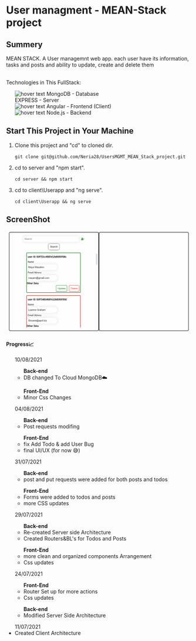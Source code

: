 # User managment  - MEAN-Stack project
<h2>Summery</h2>
<span>MEAN STACK.
A User managemnt web app. each user have its information, tasks and posts and ability to update, create and delete them</span><br/><br/>

Technologies in This FullStack:
<ul>
   <img src="https://seeklogo.com/images/M/mongodb-logo-4A71340576-seeklogo.com.png" width="55px" title="hover text">
  MongoDB - Database<br/>
  EXPRESS - Server<br/>
  <img src="https://seeklogo.com/images/A/angular-logo-B76B1CDE98-seeklogo.com.png" width="15px" title="hover text">
  Angular - Frontend (Client)<br/>
  <img src="https://seeklogo.com/images/N/nodejs-logo-FBE122E377-seeklogo.com.png" width="15px" title="hover text">
  Node.js - Backend<br/>
  </ul>
  
  <h2>Start This Project in Your Machine</h2>
  <ol>
   <li>Clone this project and "cd" to cloned dir.
      <pre><code>git clone git@github.com/Neria28/UsersMGMT_MEAN_Stack_project.git</code></pre>
   </li>
   <li>cd to server and "npm start".
      <pre><code>cd server && npm start</code></pre>
   </li>
    <li>cd to client\Userapp and "ng serve".
      <pre><code>cd client\Userapp && ng serve</code></pre>
   </li>
   </ol>
  <h2>ScreenShot</h2>
  <img src="https://github.com/Neria28/UsersMGMT_MEAN_Stack_project/blob/main/ScreenGif.gif?raw=true" width="1100">


<h4>Progress📈</h4>
<ul>10/08/2021
  <ul><strong>Back-end </strong>
    <li>DB changed To Cloud MongoDB☁️</li>
  </ul>
  <ul><strong>Front-End</strong>
    <li>Minor Css Changes</li>
  </ul>
</ul>

<ul>04/08/2021
  <ul><strong>Back-end </strong>
    <li>Post requests modifing</li>
  </ul>
  <ul><strong>Front-End</strong>
    <li>fix Add Todo & add User Bug</li>
    <li>final UI/UX (for now 😅)</li>
  </ul>
</ul>

<ul>31/07/2021
  <ul><strong>Back-end </strong>
    <li>post and put requests were added for both posts and todos</li>
  </ul>
  <ul><strong>Front-End</strong>
    <li>Forms were added to todos and posts</li>
    <li>more CSS updates</li>
  </ul>
</ul>
<ul>29/07/2021
  <ul><strong>Back-end</strong>
    <li>Re-created Server side Architecture</li>
    <li>Created Routers&BL's for Todos and Posts</li>
  </ul>
  <ul><strong>Front-End</strong>
    <li>more clean and organized components Arrangement</li>
    <li>Css updates</li>
  </ul>
</ul>
<ul>24/07/2021
  <ul><strong>Front-End</strong>
    <li>Router Set up for more actions</li>
    <li>Css updates</li>
  </ul>
  <ul><strong>Back-end</strong>
    <li>Modified Server Side Architecture</li>
  </ul>
</ul>
<ul> 11/07/2021
  <li>Created Client Architecture</li>  
</ul>
